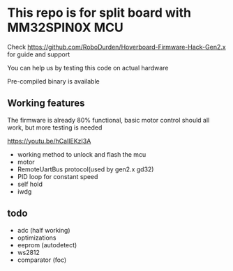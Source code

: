 # This repo is for split board with MM32SPIN0X MCU

 Check https://github.com/RoboDurden/Hoverboard-Firmware-Hack-Gen2.x for guide and support

 You can help us by testing this code on actual hardware

 Pre-compiled binary is available
 
## Working features

The firmware is already 80% functional, basic motor control should all work, but more testing is needed

https://youtu.be/hCaIlEKzI3A

* working method to unlock and flash the mcu
* motor
* RemoteUartBus protocol(used by gen2.x gd32)
* PID loop for constant speed
* self hold
* iwdg
## todo
* adc (half working)
* optimizations
* eeprom (autodetect)
* ws2812
* comparator (foc)
